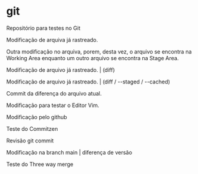 # git
Repositório para testes no Git

Modificação de arquiva já rastreado.

Outra modificação no arquiva, porem, desta vez, o arquivo se encontra na Working Area
enquanto um outro arquivo se encontra na Stage Area.

Modificação de arquivo já rastreado. | (diff)

Modificação de arquivo já rastreado. | (diff / --staged / --cached)

Commit da diferença do arquivo atual.

Modificação para testar o Editor Vim.

Modificação pelo github

Teste do Commitzen

Revisão git commit

Modificação na branch main | diferença de versão

Teste do Three way merge
